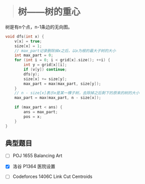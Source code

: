 > # 树——树的重心

树是有n个点，n-1条边的无向图。

```c++
void dfs(int x) {
    v[x] = true;
    size[x] = 1;
    // max_part记录删除掉x之后，以x为根的最大子树的大小
    int max_part = 0;
    for (int i = 0; i < grid[x].size(); ++i) {
        int y = grid[x][i];
        if (v[y]) continue;
        dfs(y);
        size[x] += size[y];
        max_part = max(max_part, size[y]);
    }
    // n - size[x]表示x是某一棵子树，去除掉之后剩下的原来的树的大小
    max_part = max(max_part, n - size[x]);
    
    if (max_part < ans) {
        ans = max_part;
        pos = x;
    }
} 
```



## 典型题目

- [ ] POJ 1655 Balancing Art
- [x] 洛谷 P1364 医院设置
- [ ] Codeforces 1406C Link Cut Centroids

